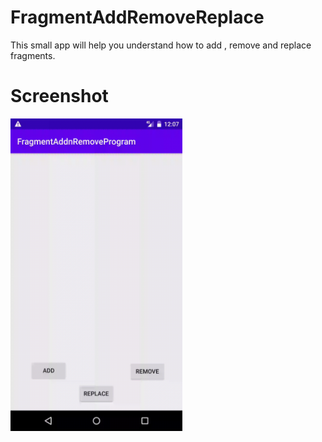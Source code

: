 # FragmentAddRemoveReplace
This small app will help you understand how to add , remove and replace fragments.

<h1>Screenshot</h1>

<img src="https://github.com/Avinash-dev-code/FragmentAddRemoveReplace/blob/master/frag.gif" height=500 width=275>
</img>

